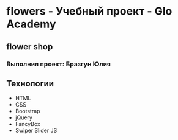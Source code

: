 # flowers - Учебный проект - Glo Academy
## flower shop

### Выполнил проект: Бразгун Юлия

## Технологии
- HTML
- CSS
- Bootstrap
- jQuery
- FancyBox
- Swiper Slider JS
